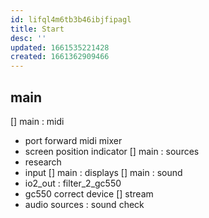 ```yaml
---
id: lifql4m6tb3b46ibjfipagl
title: Start
desc: ''
updated: 1661535221428
created: 1661362909466
---
```

## main
[] main : midi
  - port forward midi mixer
  - screen position indicator
[] main : sources
  - research
  - input
[] main : displays
[] main : sound
  - io2_out : filter_2_gc550
  - gc550 correct device
[] stream
  - audio sources : sound check
